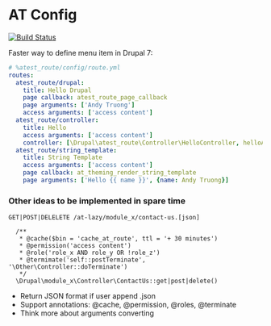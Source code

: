 AT Config
=======

[![Build Status](https://secure.travis-ci.org/andytruong/at_route.png?branch=7.x-1.x)](http://travis-ci.org/andytruong/at_route)

Faster way to define menu item in Drupal 7:

```yaml
# %atest_route/config/route.yml
routes:
  atest_route/drupal:
    title: Hello Drupal
    page callback: atest_route_page_callback
    page arguments: ['Andy Truong']
    access arguments: ['access content']
  atest_route/controller:
    title: Hello
    access arguments: ['access content']
    controller: [\Drupal\atest_route\Controller\HelloController, helloAction, {name: 'Andy Truong'}]
  atest_route/string_template:
    title: String Template
    access arguments: ['access content']
    page callback: at_theming_render_string_template
    page arguments: ['Hello {{ name }}', {name: Andy Truong}]
```

### Other ideas to be implemented in spare time

````
GET|POST|DELELETE /at-lazy/module_x/contact-us.[json]

  /**
   * @cache($bin = 'cache_at_route', ttl = '+ 30 minutes')
   * @permission('access content')
   * @role('role_x AND role_y OR !role_z')
   * @termimate('self::postTerminate', '\Other\Controller::doTerminate')
   */
  \Drupal\module_x\Controller\ContactUs::get|post|delete()
````

- Return JSON format if user append .json
- Support annotations: @cache, @permission, @roles, @terminate
- Think more about arguments converting
